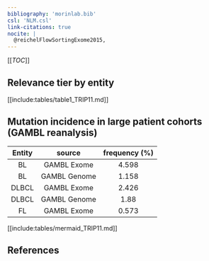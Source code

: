 ```yaml
---
bibliography: 'morinlab.bib'
csl: 'NLM.csl'
link-citations: true
nocite: |
  @reichelFlowSortingExome2015, 
---
```


[[_TOC_]]




## Relevance tier by entity

[[include:tables/table1_TRIP11.md]]


## Mutation incidence in large patient cohorts (GAMBL reanalysis)

|Entity|source |frequency (%)|
|:------:|:----:|:----:|
|BL|GAMBL Exome |4.598 |
|BL|GAMBL Genome |1.158 |
|DLBCL|GAMBL Exome |2.426 |
|DLBCL|GAMBL Genome |1.88 |
|FL|GAMBL Exome |0.573 |


[[include:tables/mermaid_TRIP11.md]]

## References


